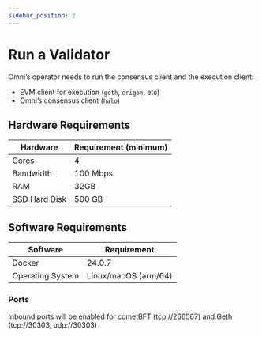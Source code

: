 ```yaml
---
sidebar_position: 2
---
```


# Run a Validator

Omniʼs operator needs to run the consensus client and the execution client:

- EVM client for execution (`geth`, `erigon`, etc)
- Omniʼs consensus client (`halo`)

## Hardware Requirements

| Hardware | Requirement (minimum) |
| --- | --- |
| Cores | 4 |
| Bandwidth | 100 Mbps |
| RAM | 32GB |
| SSD Hard Disk | 500 GB |

## Software Requirements

| Software | Requirement |
| --- | --- |
| Docker | 24.0.7 |
| Operating System | Linux/macOS (arm/64) |

### Ports

Inbound ports will be enabled for cometBFT (tcp://266567) and Geth (tcp://30303, udp://30303)
